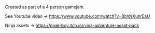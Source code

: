 Created as part of a 4 person gamejam.

See Youtube video -> https://www.youtube.com/watch?v=8bhNXunrEaU

Ninja assets -> https://pixel-boy.itch.io/ninja-adventure-asset-pack
